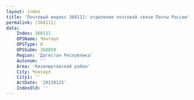 ```yaml
---
layout: index
title: 'Почтовый индекс 368111: отделение почтовой связи Почты России'
permalink: /368111/
data:
    Index: 368111
    OPSName: Чонтаул
    OPSType: О
    OPSSubm: 368059
    Region: 'Дагестан Республика'
    Autonom: ''
    Area: 'Кизилюртовский район'
    City: Чонтаул
    City1: ''
    ActDate: '20130125'
    IndexOld: ''
---
```

